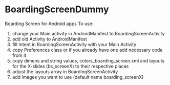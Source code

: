 # BoardingScreenDummy
Boarding Screen for Android apps
To use:
1. change your Main activity in AndroidManifest to BoardingScreenActivity
2. add old Activity to AndroidManifest
3. fill Intent in BoardingScreenActivity with your Main Activity
4. copy Preferences class or if you already have one add necessary code from it 
5. copy dimens and string values, colors_boarding_screen.xml and layouts for the X-slides (bs_screenX) to their respective places
6. adjust the layouts array in BoardingScreenActivity
7. add images you want to use (default name boarding_screenX)  
